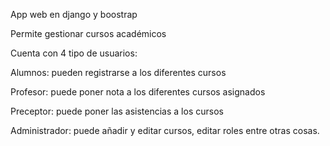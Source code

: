 App web en django y boostrap 

Permite gestionar cursos académicos 

Cuenta con 4 tipo de usuarios: 

Alumnos: pueden registrarse a los diferentes cursos  

Profesor: puede poner nota a los diferentes cursos asignados 

Preceptor: puede poner las asistencias a los cursos  

Administrador: puede añadir y editar cursos, editar roles entre otras cosas. 
